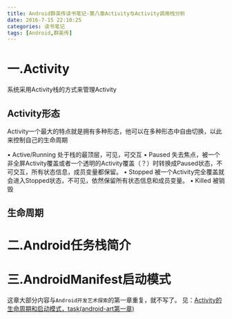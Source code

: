 ```yaml
---
title: Android群英传读书笔记-第八章Activity与Activity调用栈分析
date: 2016-7-15 22:10:25
categories: 读书笔记
tags: [Android,群英传]
---
```


# 一.Activity
系统采用Activity栈的方式来管理Activity

<!--more-->
## Activity形态
Activity一个最大的特点就是拥有多种形态，他可以在多种形态中自由切换，以此来控制自己的生命周期
> 
• Active/Running 处于栈的最顶层，可见，可交互
• Paused 失去焦点，被一个非全屏Activity覆盖或者一个透明的Activity覆盖（？）时转换成Paused状态，不可交互，所有状态信息，成员变量都保留。
• Stopped 被一个Activity完全覆盖就会进入Stopped状态，不可见，依然保留所有状态信息和成员变量。
• Killed 被销毁

## 生命周期

# 二.Android任务栈简介

# 三.AndroidManifest启动模式

这章大部分内容与`Android开发艺术探索`的第一章重复，就不写了。
见：[Activity的生命周期和启动模式，task(android-art第一章)](http://afayp.github.io/2016/04/14/Activity%E7%9A%84%E7%94%9F%E5%91%BD%E5%91%A8%E6%9C%9F%E5%92%8C%E5%90%AF%E5%8A%A8%E6%A8%A1%E5%BC%8F-android-art%E7%AC%AC%E4%B8%80%E7%AB%A0/)
